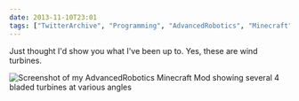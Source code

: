 ```yaml
---
date: 2013-11-10T23:01
tags: ["TwitterArchive", "Programming", "AdvancedRobotics", "Minecraft"]
---
```


Just thought I'd show you what I've been up to. Yes, these are wind turbines.

![Screenshot of my AdvancedRobotics Minecraft Mod showing several 4 bladed turbines at various angles](https://cdn.geekyaubergine.com/twitter_archive/399673123525496832-BYvslpCCYAAb362.png)
